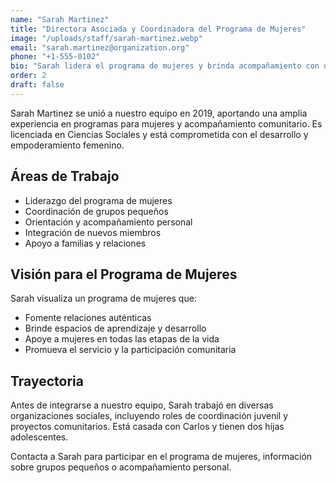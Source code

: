 ```yaml
---
name: "Sarah Martinez"
title: "Directora Asociada y Coordinadora del Programa de Mujeres"
image: "/uploads/staff/sarah-martinez.webp"
email: "sarah.martinez@organization.org"
phone: "+1-555-0102"
bio: "Sarah lidera el programa de mujeres y brinda acompañamiento con un enfoque en el desarrollo personal y la construcción de comunidad."
order: 2
draft: false
---
```


Sarah Martinez se unió a nuestro equipo en 2019, aportando una amplia experiencia en programas para mujeres y acompañamiento comunitario. Es licenciada en Ciencias Sociales y está comprometida con el desarrollo y empoderamiento femenino.

## Áreas de Trabajo

- Liderazgo del programa de mujeres
- Coordinación de grupos pequeños
- Orientación y acompañamiento personal
- Integración de nuevos miembros
- Apoyo a familias y relaciones

## Visión para el Programa de Mujeres

Sarah visualiza un programa de mujeres que:
- Fomente relaciones auténticas
- Brinde espacios de aprendizaje y desarrollo
- Apoye a mujeres en todas las etapas de la vida
- Promueva el servicio y la participación comunitaria

## Trayectoria

Antes de integrarse a nuestro equipo, Sarah trabajó en diversas organizaciones sociales, incluyendo roles de coordinación juvenil y proyectos comunitarios. Está casada con Carlos y tienen dos hijas adolescentes.

Contacta a Sarah para participar en el programa de mujeres, información sobre grupos pequeños o acompañamiento personal.